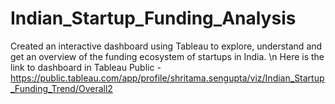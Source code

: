 # Indian_Startup_Funding_Analysis

Created an interactive dashboard using Tableau to explore, understand and get an overview of the funding ecosystem of startups in India. 
\n Here is the link to dashboard in Tableau Public - https://public.tableau.com/app/profile/shritama.sengupta/viz/Indian_Startup_Funding_Trend/Overall2
